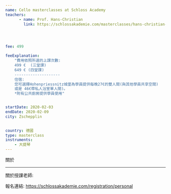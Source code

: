 ```yaml
---
name: Cello masterclasses at Schloss Academy
teachers:
      - name: Prof. Hans-Christian 
        link: https://schlossakademie.com/masterclasses/hans-christian-schweiker




fee: 499

feeExplanation: 
    "費用依照所選的上課次數:
    499 €  (三堂課)
    649 € (四堂課)
    --------------------
    住宿:
    您可選擇Hohenpriessnitz城堡為學員提供每晚27€的雙人間(與其他學員共享空間) 
    或是 46€帶私人浴室單人間)。
    *附有公共廚房提供學員使用"


startDate: 2020-02-03
endDate: 2020-02-09
city: Zschepplin 
      

country: 德國
type: masterclass
instruments:
    - 大提琴
---
```

關於



<hr/>


關於授課老師:

報名連結: https://schlossakademie.com/registration/personal


